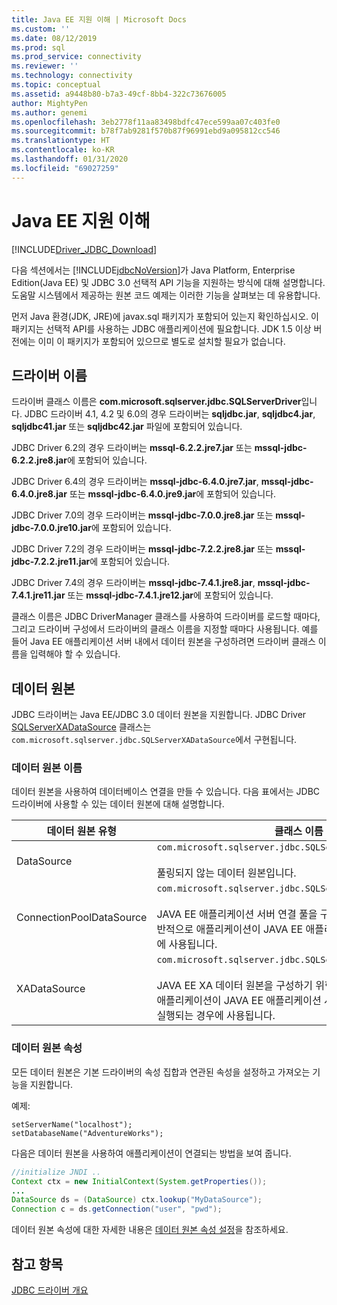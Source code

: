 ```yaml
---
title: Java EE 지원 이해 | Microsoft Docs
ms.custom: ''
ms.date: 08/12/2019
ms.prod: sql
ms.prod_service: connectivity
ms.reviewer: ''
ms.technology: connectivity
ms.topic: conceptual
ms.assetid: a9448b80-b7a3-49cf-8bb4-322c73676005
author: MightyPen
ms.author: genemi
ms.openlocfilehash: 3eb2778f11aa83498bdfc47ece599aa07c403fe0
ms.sourcegitcommit: b78f7ab9281f570b87f96991ebd9a095812cc546
ms.translationtype: HT
ms.contentlocale: ko-KR
ms.lasthandoff: 01/31/2020
ms.locfileid: "69027259"
---
```

# <a name="understanding-java-ee-support"></a>Java EE 지원 이해

[!INCLUDE[Driver_JDBC_Download](../../includes/driver_jdbc_download.md)]

다음 섹션에서는 [!INCLUDE[jdbcNoVersion](../../includes/jdbcnoversion_md.md)]가 Java Platform, Enterprise Edition(Java EE) 및 JDBC 3.0 선택적 API 기능을 지원하는 방식에 대해 설명합니다. 도움말 시스템에서 제공하는 원본 코드 예제는 이러한 기능을 살펴보는 데 유용합니다.  
  
먼저 Java 환경(JDK, JRE)에 javax.sql 패키지가 포함되어 있는지 확인하십시오. 이 패키지는 선택적 API를 사용하는 JDBC 애플리케이션에 필요합니다. JDK 1.5 이상 버전에는 이미 이 패키지가 포함되어 있으므로 별도로 설치할 필요가 없습니다.  
  
## <a name="driver-name"></a>드라이버 이름

드라이버 클래스 이름은 **com.microsoft.sqlserver.jdbc.SQLServerDriver**입니다. JDBC 드라이버 4.1, 4.2 및 6.0의 경우 드라이버는 **sqljdbc.jar**, **sqljdbc4.jar**, **sqljdbc41.jar** 또는 **sqljdbc42.jar** 파일에 포함되어 있습니다.

JDBC Driver 6.2의 경우 드라이버는 **mssql-6.2.2.jre7.jar** 또는 **mssql-jdbc-6.2.2.jre8.jar**에 포함되어 있습니다.

JDBC Driver 6.4의 경우 드라이버는 **mssql-jdbc-6.4.0.jre7.jar**, **mssql-jdbc-6.4.0.jre8.jar** 또는 **mssql-jdbc-6.4.0.jre9.jar**에 포함되어 있습니다.

JDBC Driver 7.0의 경우 드라이버는 **mssql-jdbc-7.0.0.jre8.jar** 또는 **mssql-jdbc-7.0.0.jre10.jar**에 포함되어 있습니다.

JDBC Driver 7.2의 경우 드라이버는 **mssql-jdbc-7.2.2.jre8.jar** 또는 **mssql-jdbc-7.2.2.jre11.jar**에 포함되어 있습니다.

JDBC Driver 7.4의 경우 드라이버는 **mssql-jdbc-7.4.1.jre8.jar**, **mssql-jdbc-7.4.1.jre11.jar** 또는 **mssql-jdbc-7.4.1.jre12.jar**에 포함되어 있습니다.
  
클래스 이름은 JDBC DriverManager 클래스를 사용하여 드라이버를 로드할 때마다, 그리고 드라이버 구성에서 드라이버의 클래스 이름을 지정할 때마다 사용됩니다. 예를 들어 Java EE 애플리케이션 서버 내에서 데이터 원본을 구성하려면 드라이버 클래스 이름을 입력해야 할 수 있습니다.  
  
## <a name="data-sources"></a>데이터 원본

JDBC 드라이버는 Java EE/JDBC 3.0 데이터 원본을 지원합니다. JDBC Driver [SQLServerXADataSource](../../connect/jdbc/reference/sqlserverxadatasource-class.md) 클래스는 `com.microsoft.sqlserver.jdbc.SQLServerXADataSource`에서 구현됩니다.  
  
### <a name="datasource-names"></a>데이터 원본 이름

데이터 원본을 사용하여 데이터베이스 연결을 만들 수 있습니다. 다음 표에서는 JDBC 드라이버에 사용할 수 있는 데이터 원본에 대해 설명합니다.  
  
|데이터 원본 유형|클래스 이름 및 설명|  
|---------------|--------------------------|  
|DataSource|`com.microsoft.sqlserver.jdbc.SQLServerDataSource` <br/> <br/> 풀링되지 않는 데이터 원본입니다.|  
|ConnectionPoolDataSource|`com.microsoft.sqlserver.jdbc.SQLServerConnectionPoolDataSource` <br/> <br/> JAVA EE 애플리케이션 서버 연결 풀을 구성하기 위한 데이터 원본입니다. 일반적으로 애플리케이션이 JAVA EE 애플리케이션 서버 내에서 실행되는 경우에 사용됩니다.|  
|XADataSource|`com.microsoft.sqlserver.jdbc.SQLServerXADataSource` <br/> <br/> JAVA EE XA 데이터 원본을 구성하기 위한 데이터 원본입니다. 일반적으로 애플리케이션이 JAVA EE 애플리케이션 서버와 XA 트랜잭션 관리자 내에서 실행되는 경우에 사용됩니다.|  
  
### <a name="data-source-properties"></a>데이터 원본 속성

모든 데이터 원본은 기본 드라이버의 속성 집합과 연관된 속성을 설정하고 가져오는 기능을 지원합니다.  
  
예제:  
  
`setServerName("localhost");`  
`setDatabaseName("AdventureWorks");`  
  
다음은 데이터 원본을 사용하여 애플리케이션이 연결되는 방법을 보여 줍니다.  

```java
//initialize JNDI ..  
Context ctx = new InitialContext(System.getProperties());
...
DataSource ds = (DataSource) ctx.lookup("MyDataSource");
Connection c = ds.getConnection("user", "pwd");  
```

데이터 원본 속성에 대한 자세한 내용은 [데이터 원본 속성 설정](../../connect/jdbc/setting-the-data-source-properties.md)을 참조하세요.  
  
## <a name="see-also"></a>참고 항목

[JDBC 드라이버 개요](../../connect/jdbc/overview-of-the-jdbc-driver.md)  
